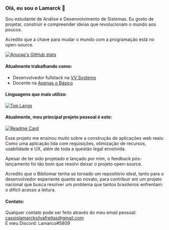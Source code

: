 ### Olá, eu sou o Lamarck 👋

Sou estudante de Análise e Desenvolvimento de Sistemas. 
Eu gosto de projetar, construir e compreender ideias que revolucionam o mundo aos poucos.  


Acredito que a chave para mudar o mundo com a programação está no open-source.  

[![Anurag's GitHub stats](https://github-readme-stats.vercel.app/api?username=Lamarcke&show_icons=true&locale=pt-br)](https://github.com/anuraghazra/github-readme-stats)

#### Atualmente trabalhando como:
- Desenvolvedor fullstack na [VV Systems](https://www.linkedin.com/company/vv-systems/)
- Docente na [Apenas o Básico](https://www.linkedin.com/company/apenas-o-b%C3%A1sico/)

#### Linguagens que mais utilizo:
[![Top Langs](https://github-readme-stats.vercel.app/api/top-langs/?username=Lamarcke&locale=pt-br)](https://github.com/anuraghazra/github-readme-stats)

#### Atualmente, meu principal projeto pessoal é este:  
[![Readme Card](https://github-readme-stats.vercel.app/api/pin/?username=Lamarcke&repo=bibliomar-react&locale=pt-br)](https://github.com/anuraghazra/github-readme-stats)  

Esse projeto me ensinou muito sobre a construção de aplicações web reais:
Como uma aplicação lida com requisições, otimização de recursos, usabilidade e UX, além de toda a questão legal envolvida.

Apesar de ter sido projetado e lançado por mim, o feedback pós-lançamento foi tão bom que resolvi deixar o projeto open-source.  

Acredito que o Bibliomar tenha se tornado um repositório ideal, tanto para o desenvolvedor experiente quanto ao novato, para contribuir em um projeto nacional que busca resolver um problema que tantos brasileiros enfrentam: o difícil acesso a leitura.

#### Contato:
Qualquer contato pode ser feito através do meu email pessoal: cassiolamarcksilvafreitas@gmail.com  
E meu Discord: Lamarco#5809
